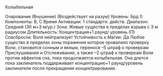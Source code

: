 
Колыбельная

Очарование (Внушение) [Воздействует
на разум]
Уровень: Брд 0
Компоненты: В, С
Время Активации: 1 стандартн. действ.
Диапазон: Средний (30 м+3 м/ур.)
Зона: Живые существа в пределах
взрыва с 3 м радиусом
Длительность: Концентрация+1 раунд/
уровень (П)
Спасбросок: Воля нейтрализует
Устойчивость к Магии: Да
Любое существо в пределах зоны поражения которое провалило проверку
Воли, становится сонным и вялым, перенося –5 штраф к проверкам Прислушивания и Отслеживания, а также –2 штраф
к проверкам Воли против эффектов сна,
пока продолжается колыбельная. Она
длится пока заклинатель поддерживает
концентрацию+1 раунд/уровень заклинателя после прекращения концентрирования.